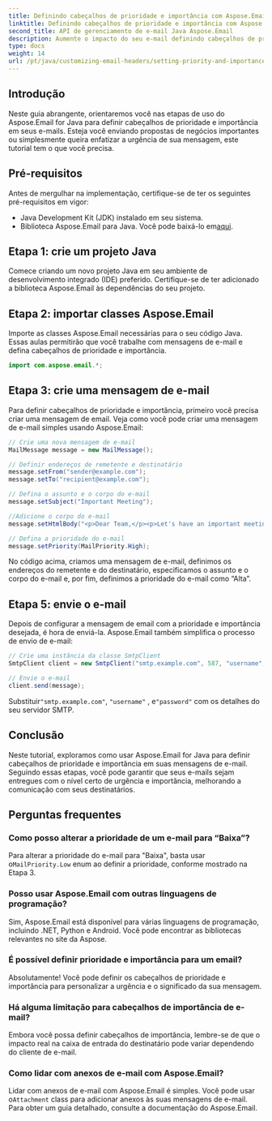 ```yaml
---
title: Definindo cabeçalhos de prioridade e importância com Aspose.Email
linktitle: Definindo cabeçalhos de prioridade e importância com Aspose.Email
second_title: API de gerenciamento de e-mail Java Aspose.Email
description: Aumente o impacto do seu e-mail definindo cabeçalhos de prioridade e importância com Aspose.Email para Java. Aprenda como neste guia passo a passo.
type: docs
weight: 14
url: /pt/java/customizing-email-headers/setting-priority-and-importance-headers/
---
```


## Introdução

Neste guia abrangente, orientaremos você nas etapas de uso do Aspose.Email for Java para definir cabeçalhos de prioridade e importância em seus e-mails. Esteja você enviando propostas de negócios importantes ou simplesmente queira enfatizar a urgência de sua mensagem, este tutorial tem o que você precisa.

## Pré-requisitos

Antes de mergulhar na implementação, certifique-se de ter os seguintes pré-requisitos em vigor:

- Java Development Kit (JDK) instalado em seu sistema.
-  Biblioteca Aspose.Email para Java. Você pode baixá-lo em[aqui](https://releases.aspose.com/email/java/).

## Etapa 1: crie um projeto Java

Comece criando um novo projeto Java em seu ambiente de desenvolvimento integrado (IDE) preferido. Certifique-se de ter adicionado a biblioteca Aspose.Email às dependências do seu projeto.

## Etapa 2: importar classes Aspose.Email

Importe as classes Aspose.Email necessárias para o seu código Java. Essas aulas permitirão que você trabalhe com mensagens de e-mail e defina cabeçalhos de prioridade e importância.

```java
import com.aspose.email.*;
```

## Etapa 3: crie uma mensagem de e-mail

Para definir cabeçalhos de prioridade e importância, primeiro você precisa criar uma mensagem de email. Veja como você pode criar uma mensagem de e-mail simples usando Aspose.Email:

```java
// Crie uma nova mensagem de e-mail
MailMessage message = new MailMessage();

// Definir endereços de remetente e destinatário
message.setFrom("sender@example.com");
message.setTo("recipient@example.com");

// Defina o assunto e o corpo do e-mail
message.setSubject("Important Meeting");

//Adicione o corpo do e-mail
message.setHtmlBody("<p>Dear Team,</p><p>Let's have an important meeting tomorrow at 10 AM.</p>");

// Defina a prioridade do e-mail
message.setPriority(MailPriority.High);
```

No código acima, criamos uma mensagem de e-mail, definimos os endereços do remetente e do destinatário, especificamos o assunto e o corpo do e-mail e, por fim, definimos a prioridade do e-mail como “Alta”.

## Etapa 5: envie o e-mail

Depois de configurar a mensagem de email com a prioridade e importância desejada, é hora de enviá-la. Aspose.Email também simplifica o processo de envio de e-mail:

```java
// Crie uma instância da classe SmtpClient
SmtpClient client = new SmtpClient("smtp.example.com", 587, "username", "password");

// Envie o e-mail
client.send(message);
```

 Substituir`"smtp.example.com"`, `"username"` , e`"password"` com os detalhes do seu servidor SMTP.

## Conclusão

Neste tutorial, exploramos como usar Aspose.Email for Java para definir cabeçalhos de prioridade e importância em suas mensagens de e-mail. Seguindo essas etapas, você pode garantir que seus e-mails sejam entregues com o nível certo de urgência e importância, melhorando a comunicação com seus destinatários.

## Perguntas frequentes

### Como posso alterar a prioridade de um e-mail para “Baixa”?

 Para alterar a prioridade do e-mail para "Baixa", basta usar o`MailPriority.Low` enum ao definir a prioridade, conforme mostrado na Etapa 3.

### Posso usar Aspose.Email com outras linguagens de programação?

Sim, Aspose.Email está disponível para várias linguagens de programação, incluindo .NET, Python e Android. Você pode encontrar as bibliotecas relevantes no site da Aspose.

### É possível definir prioridade e importância para um email?

Absolutamente! Você pode definir os cabeçalhos de prioridade e importância para personalizar a urgência e o significado da sua mensagem.

### Há alguma limitação para cabeçalhos de importância de e-mail?

Embora você possa definir cabeçalhos de importância, lembre-se de que o impacto real na caixa de entrada do destinatário pode variar dependendo do cliente de e-mail.

### Como lidar com anexos de e-mail com Aspose.Email?

 Lidar com anexos de e-mail com Aspose.Email é simples. Você pode usar o`Attachment` class para adicionar anexos às suas mensagens de e-mail. Para obter um guia detalhado, consulte a documentação do Aspose.Email.